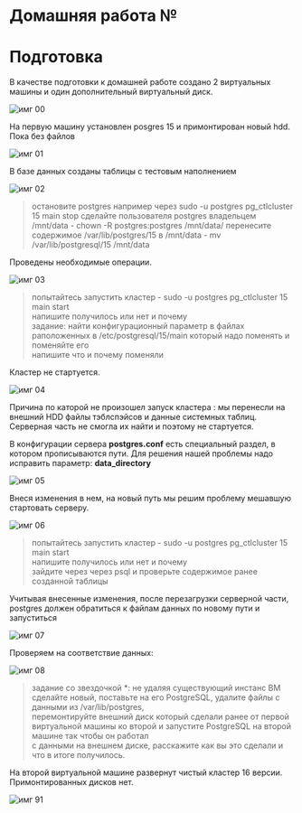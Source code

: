 # Домашняя работа №


# Подготовка

В качестве подготовки к домашней работе создано 2 виртуальных машины и один дополнительный виртуальный диск.

![имг 00](IMG/0.png "Подготовка")


На первую машину установлен posgres 15 и примонтирован новый hdd. Пока без файлов

![имг 01](IMG/1.png "Подготовка")

В базе данных созданы таблицы с тестовым наполнением

![имг 02](IMG/2.png "Подготовка")

> остановите postgres например через sudo -u postgres pg_ctlcluster 15 main stop
> сделайте пользователя postgres владельцем /mnt/data - chown -R postgres:postgres /mnt/data/
> перенесите содержимое /var/lib/postgres/15 в /mnt/data - mv /var/lib/postgresql/15 /mnt/data

Проведены необходимые операции.

![имг 03](IMG/3.png "первая часть")

> попытайтесь запустить кластер - sudo -u postgres pg_ctlcluster 15 main start <br>
> напишите получилось или нет и почему<br>
> задание: найти конфигурационный параметр в файлах раположенных в /etc/postgresql/15/main который надо поменять и поменяйте его<br>
> напишите что и почему поменяли <br>

Кластер не стартуется.

![имг 04](IMG/4.png "первая часть")

Причина по каторой не произошел запуск кластера : мы перенесли на внешний HDD файлы тэблспэйсов и данные системных таблиц. 
Серверная часть не смогла их найти и поэтому не стартуется.

В конфигурации сервера **postgres.conf** есть специальный раздел, в котором прописываются пути.
Для решения нашей проблемы надо исправить параметр: **data_directory** 

![имг 05](IMG/5.png "первая часть")

Внеся изменения в нем, на новый путь мы решим проблему мешавшую стартовать серверу. 

![имг 06](IMG/6.png "первая часть")

> попытайтесь запустить кластер - sudo -u postgres pg_ctlcluster 15 main start<br>
> напишите получилось или нет и почему<br>
> зайдите через через psql и проверьте содержимое ранее созданной таблицы<br>

Учитывая внесенные изменения, после перезагрузки серверной части,<br> postgres 
должен обратиться к файлам данных по новому пути и запуститься

![имг 07](IMG/7.png "первая часть")

Проверяем на соответствие данных:

![имг 08](IMG/8.png "первая часть")

> задание со звездочкой *: не удаляя существующий инстанс ВМ сделайте новый, поставьте на его PostgreSQL, удалите файлы с данными из /var/lib/postgres, <br>
> перемонтируйте внешний диск который сделали ранее от первой виртуальной машины ко второй и запустите PostgreSQL на второй машине так чтобы он работал <br>
> с данными на внешнем диске, расскажите как вы это сделали и что в итоге получилось. <br>

На второй виртуальной машине развернут чистый кластер 16 версии. Примонтированных дисков нет.

![имг 91](IMG/9_1.png "первая часть")